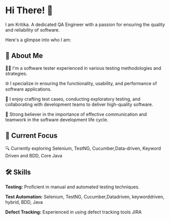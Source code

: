 # Hi There! 👋
I am Kritika. A dedicated QA Engineer with a passion for ensuring the quality and reliability of software. 

Here's a glimpse into who I am:

## 🚀 About Me
👩‍💻 I'm a software tester experienced in various testing methodologies and strategies.

🌐 I specialize in ensuring the functionality, usability, and performance of software applications.

🧪 I enjoy crafting test cases, conducting exploratory testing, and collaborating with development teams to deliver high-quality software.

🤝 Strong believer in the importance of effective communication and teamwork in the software development life cycle.


## 🌱 Current Focus

 🔍 Currently exploring Selenium, TestNG, Cucumber,Data-driven, Keyword Driven and BDD, Core Java

## 🛠️ Skills

**Testing:** Proficient in manual and automated testing techniques.

**Test Automation:** Selenium, TestNG, Cucumber,Datadriven, keyworddriven, hybrid, BDD, Java

**Defect Tracking:** Experienced in using defect tracking tools JIRA


